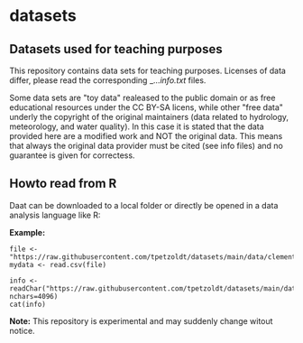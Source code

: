 # datasets

## Datasets used for teaching purposes

This repository contains data sets for teaching purposes. Licenses of data differ, please read the corresponding _..._info.txt_ files.

Some data sets are "toy data" realeased to the public domain or as free educational resources under the CC BY-SA licens, while other "free data" underly the copyright of the original maintainers (data related to hydrology, meteorology, and water quality). In this case it is stated that the data provided here are a modified work and NOT the original data. This means that always the original data provider must be cited (see info files) and no guarantee is given for correctess.

## Howto read from **R**

Daat can be downloaded to a local folder or directly be opened in a data analysis language like R:

**Example:**

```
file <- "https://raw.githubusercontent.com/tpetzoldt/datasets/main/data/clementines.csv"
mydata <- read.csv(file)

info <- readChar("https://raw.githubusercontent.com/tpetzoldt/datasets/main/data/clementines_info.txt", nchars=4096)
cat(info)
```

**Note:** This repository is experimental and may suddenly change witout notice.
